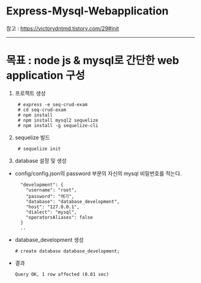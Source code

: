 # Express-Mysql-Webapplication

참고 : https://victorydntmd.tistory.com/29#init

---------------------------------------------------

# 목표 : node js & mysql로 간단한 web application 구성

1. 프로젝트 생성

        # express -e seq-crud-exam
        # cd seq-crud-exam
        # npm install
        # npm install mysql2 sequelize
        # npm install -g sequelize-cli

2. sequelize 빌드

        # sequelize init

3. database 설정 및 생성

  - config/config.json의 password 부분의 자신의 mysql 비밀번호를 적는다.
  
          "development": {
            "username": "root",
            "password": "여기",
            "database": "database_development",
            "host": "127.0.0.1",
            "dialect": "mysql",
            "operatorsAliases": false
          }
          ..
  
  - database_development 생성
  
        # create database database_development;
  
  - 결과
  
        Query OK, 1 row affected (0.01 sec)
